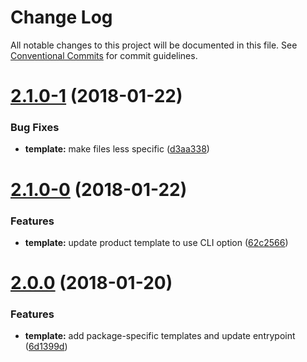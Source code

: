 # Change Log

All notable changes to this project will be documented in this file.
See [Conventional Commits](https://conventionalcommits.org) for commit guidelines.

<a name="2.1.0-1"></a>
# [2.1.0-1](https://github.com/joshblack/spec/tree/master/packages/spec-template-product/compare/v2.1.0-0...v2.1.0-1) (2018-01-22)


### Bug Fixes

* **template:** make files less specific ([d3aa338](https://github.com/joshblack/spec/tree/master/packages/spec-template-product/commit/d3aa338))




<a name="2.1.0-0"></a>
# [2.1.0-0](https://github.com/joshblack/spec/tree/master/packages/spec-template-product/compare/v2.0.0...v2.1.0-0) (2018-01-22)


### Features

* **template:** update product template to use CLI option ([62c2566](https://github.com/joshblack/spec/tree/master/packages/spec-template-product/commit/62c2566))




<a name="2.0.0"></a>
# [2.0.0](https://github.com/joshblack/spec/tree/master/packages/spec-template-product/compare/v1.3.1...v2.0.0) (2018-01-20)


### Features

* **template:** add package-specific templates and update entrypoint ([6d1399d](https://github.com/joshblack/spec/tree/master/packages/spec-template-product/commit/6d1399d))
